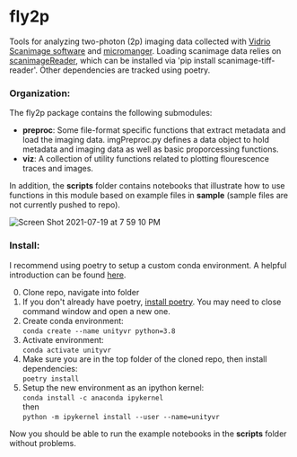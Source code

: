# fly2p

Tools for analyzing two-photon (2p) imaging data collected with [Vidrio Scanimage software](https://vidriotechnologies.com/scanimage/) and [micromanger](https://micro-manager.org/). Loading scanimage data relies on [scanimageReader](https://pypi.org/project/scanimage-tiff-reader/), which can be installed via 'pip install scanimage-tiff-reader'. Other dependencies are tracked using poetry.

### Organization:
The fly2p package contains the following submodules:
* **preproc**: Some file-format specific functions that extract metadata and load the imaging data. imgPreproc.py defines a data object to hold metadata and imaging data as well as basic proporcessing functions.
* **viz**: A collection of utility functions related to plotting flourescence traces and images.

In addition, the **scripts** folder contains notebooks that illustrate how to use functions in this module based on example files in **sample** (sample files are not currently pushed to repo).


![Screen Shot 2021-07-19 at 7 59 10 PM](https://user-images.githubusercontent.com/10639803/126242184-65bc84c4-3fa2-4034-be51-3e8c2e4d9f8c.png)



### Install:
I recommend using poetry to setup a custom conda environment. A helpful introduction can be found [here](https://ealizadeh.com/blog/guide-to-python-env-pkg-dependency-using-conda-poetry).

0. Clone repo, navigate into folder
1. If you don't already have poetry, [install poetry](https://python-poetry.org/docs/#installation). You may need to close command window and open a new one.
2. Create conda environment:  
 `conda create --name unityvr python=3.8`
4. Activate environment:  
 `conda activate unityvr`
6. Make sure you are in the top folder of the cloned repo, then install dependencies:  
 `poetry install`
8. Setup the new environment as an ipython kernel:  
    `conda install -c anaconda ipykernel`  
    then  
    `python -m ipykernel install --user --name=unityvr`
    
Now you should be able to run the example notebooks in the **scripts** folder without problems.
